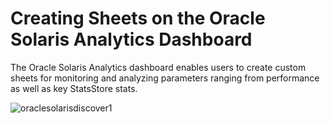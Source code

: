 # Creating Sheets on the Oracle Solaris Analytics Dashboard

The Oracle Solaris Analytics dashboard enables users to create custom sheets for monitoring and analyzing parameters ranging from performance as well as key StatsStore stats. 

![oraclesolarisdiscover1](Images/Workflow1.tiff"Workflow")


